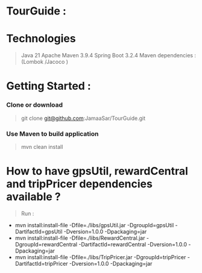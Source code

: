 
# TourGuide :

# Technologies

> Java 21
> Apache Maven 3.9.4
> Spring Boot 3.2.4
> Maven dependencies : (Lombok /Jacoco )


# Getting Started :
### Clone or download

> git clone git@github.com:JamaaSar/TourGuide.git


### Use Maven to build application

> mvn clean install

# How to have gpsUtil, rewardCentral and tripPricer dependencies available ?

> Run : 
- mvn install:install-file -Dfile=./libs/gpsUtil.jar -DgroupId=gpsUtil 
  -DartifactId=gpsUtil -Dversion=1.0.0 -Dpackaging=jar  
- mvn install:install-file -Dfile=./libs/RewardCentral.jar -DgroupId=rewardCentral 
  -DartifactId=rewardCentral -Dversion=1.0.0 -Dpackaging=jar  
- mvn install:install-file -Dfile=./libs/TripPricer.jar -DgroupId=tripPricer 
  -DartifactId=tripPricer -Dversion=1.0.0 -Dpackaging=jar


